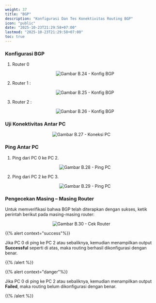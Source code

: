 ```yaml
---
weight: 37
title: "BGP"
description: "Konfigurasi Dan Tes Konektivitas Routing BGP"
icon: "public"
date: "2025-10-23T21:29:58+07:00"
lastmod: "2025-10-23T21:29:58+07:00"
toc: true
---
```


### Konfigurasi BGP

1.  Router 0
    <center>
    <img src="/images/babSix/b.24.PNG" alt="Gambar B.24 - Konfig BGP" class="img-fluid mb-3 responsive-img">
    </center>

2.  Router 1 :
    <center>
    <img src="/images/babSix/b.25.PNG" alt="Gambar B.25 - Konfig BGP" class="img-fluid mb-3 responsive-img">
    </center>

3.  Router 2 :
    <center>
    <img src="/images/babSix/b.26.PNG" alt="Gambar B.26 - Konfig BGP" class="img-fluid mb-3 responsive-img">
    </center>

### Uji Konektivitas Antar PC

<center>
<img src="/images/babSix/b.27.PNG" alt="Gambar B.27 - Koneksi PC" class="img-fluid mb-3 responsive-img">
</center>

### Ping Antar PC

1.  Ping dari PC 0 ke PC 2.
    <center>
    <img src="/images/babSix/b.28.PNG" alt="Gambar B.28 - Ping PC" class="img-fluid mb-3 responsive-img">
    </center>

2.  Ping dari PC 2 ke PC 3.
    <center>
    <img src="/images/babSix/b.29.PNG" alt="Gambar B.29 - Ping PC" class="img-fluid mb-3 responsive-img">
    </center>

### Pengecekan Masing – Masing Router

Untuk memverifikasi bahwa BGP telah diterapkan dengan sukses, ketik
perintah berikut pada masing-masing router:

<center>
<img src="/images/babSix/b.30.PNG" alt="Gambar B.30 - Cek Router" class="img-fluid mb-3 responsive-img">
</center>

{{% alert context="success"%}}

Jika PC 0 di ping ke PC 2 atau sebaliknya, kemudian menampilkan output <strong>Successful</strong> seperti di atas, maka routing berhasil dikonfigurasi dengan benar.

{{% /alert %}}

{{% alert context="danger"%}}

Jika PC 0 di ping ke PC 2 atau sebaliknya, kemudian menampilkan output <strong>Failed</strong>, maka routing belum dikonfigurasi dengan benar.

{{% /alert %}}
